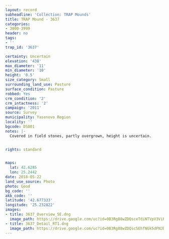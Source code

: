 ```yaml
---
layout: record
subheadline: 'Collection: TRAP Mounds'
title: TRAP Mound - 3637
categories:
- 3000-3999
header: no
tags:
- ''
trap_id: '3637'

certainty: Uncertain
elevation: '438'
max_diameter: '11'
min_diameter: '10'
height: '0.5'
size_category: Small
surrounding_land_use: Pasture
surface_condition: Pasture
robbed: Yes
crm_condition: '2'
crm_intactness: '2'
campaign: '2011'
source: Survey
municipality: Yasenovo Region
locality: ''
bgcode: DS001
notes: |-
  Covered in field stones, partly overgrown, height is uncertain.


rights: standard


maps:
  lat: 42.6285
  lon: 25.2442
date: 2018-05-22
land_use_source: Photo
photo: Good
bg_code: ''
akb_code: ''
latitude: '42.677333'
longitude: '25.232822'
images:
- title: 3637_Overview_SE.dng
  image_path: https://drive.google.com/uc?id=0B3Rg88wZDQsceTdiNTVpV3ViRlk
- title: 3637_Detail_RT1.dng
  image_path: https://drive.google.com/uc?id=0B3Rg88wZDQscSEhfNGk5dFNJb0U
---
```

